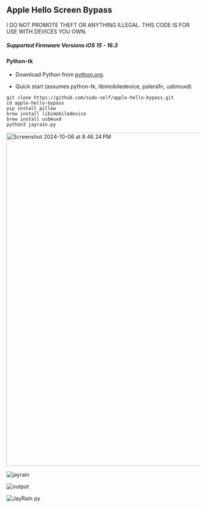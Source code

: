 ## Apple Hello Screen Bypass

I DO NOT PROMOTE THEFT OR ANYTHING ILLEGAL. THIS CODE IS FOR USE WITH DEVICES YOU OWN.

##### Supported Firmware Versions iOS 15 - 16.3 

#### Python-tk

   - Download Python from [python.org](https://www.python.org/downloads/).

   - Quick start (assumes python-tk, libimobiledevice, palera1n, usbmuxd)
   
   ```
   git clone https://github.com/sudo-self/apple-hello-bypass.git
   cd apple-hello-bypass
   pip install pillow
   brew install libimobiledevice
   brew install usbmuxd
   python3 jayra1n.py
   ```

<img width="868" alt="Screenshot 2024-10-06 at 8 46 24 PM" src="https://github.com/user-attachments/assets/0146135c-a488-440b-98d6-c6e4cb8f1a5d">

![jayrain](https://github.com/user-attachments/assets/16c66b67-0463-4b73-bd92-fb90850ddad8)


![output](https://github.com/user-attachments/assets/3b532ac8-24f6-4766-948a-d3b2e6c7c28b)


![JayRain py](https://github.com/user-attachments/assets/5762c486-6864-46ab-a19f-6a669c9ae258)










          
